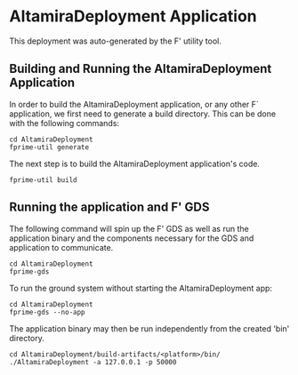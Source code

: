 # AltamiraDeployment Application

This deployment was auto-generated by the F' utility tool.

## Building and Running the AltamiraDeployment Application

In order to build the AltamiraDeployment application, or any other F´ application, we first need to generate a build directory. This can be done with the following commands:

```
cd AltamiraDeployment
fprime-util generate
```

The next step is to build the AltamiraDeployment application's code.
```
fprime-util build
```

## Running the application and F' GDS

The following command will spin up the F' GDS as well as run the application binary and the components necessary for the GDS and application to communicate.

```
cd AltamiraDeployment
fprime-gds
```

To run the ground system without starting the AltamiraDeployment app:
```
cd AltamiraDeployment
fprime-gds --no-app
```

The application binary may then be run independently from the created 'bin' directory.

```
cd AltamiraDeployment/build-artifacts/<platform>/bin/
./AltamiraDeployment -a 127.0.0.1 -p 50000
```
